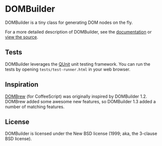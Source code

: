 # DOMBuilder

DOMBuilder is a tiny class for generating DOM nodes on the fly.

For a more detailed description of DOMBuilder, see the [documentation](http://skyzyx.github.com/dombuilder/) or [view the source](http://github.com/skyzyx/dombuilder/).

## Tests

DOMBuilder leverages the [QUnit](https://github.com/jquery/qunit) unit testing framework. You can run the tests by opening `tests/test-runner.html` in your web browser.

## Inspiration

[DOMBrew](https://github.com/glebm/DOMBrew/) (for CoffeeScript) was originally inspired by DOMBuilder 1.2. DOMBrew added some awesome new features, so DOMBuilder 1.3 added a number of matching features.

## License

DOMBuilder is licensed under the New BSD license (1999; aka, the 3-clause BSD license).
